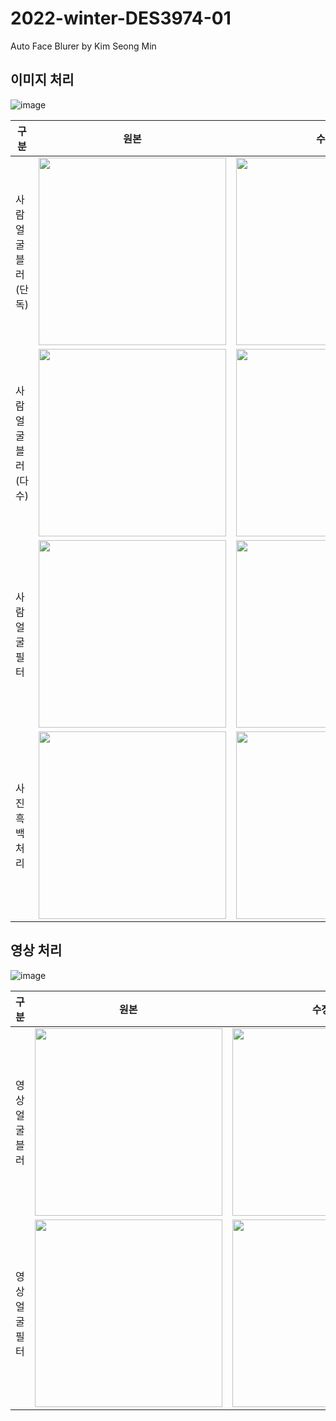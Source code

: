 # 2022-winter-DES3974-01
Auto Face Blurer by Kim Seong Min

## 이미지 처리
![image](https://user-images.githubusercontent.com/80960504/212221128-d47c4d43-a1da-4bc5-aa3e-899f40fb587e.png)

|구분|원본|수정본|
|------|---|---|
|사람 얼굴 블러(단독)|<img src="https://user-images.githubusercontent.com/80960504/212223023-f94ecf1a-725c-48be-84cd-854a2a55a8e7.jpg" width="300"/>|<img src="https://user-images.githubusercontent.com/80960504/212223122-0d2c8dd7-4094-46ae-82b5-b79a87fc7e7e.png" width="300"/>|
|사람 얼굴 블러(다수)|<img src="https://user-images.githubusercontent.com/80960504/212223238-5eb601bc-ec2b-47a3-8475-15865c391f8e.jpg" width="300"/>|<img src="https://user-images.githubusercontent.com/80960504/212222794-a8571e26-ef86-44b4-a29b-3bb3635ce09d.png" width="300"/>|
|사람 얼굴 필터|<img src="https://user-images.githubusercontent.com/80960504/212223381-7438c885-934e-4b4d-8a5e-0ea16d533731.jpg" width="300"/>|<img src="https://user-images.githubusercontent.com/80960504/212223441-6e02eff5-442e-4e86-a43d-0f7e30d4331d.png" width="300"/>|
|사진 흑백 처리|<img src="https://user-images.githubusercontent.com/80960504/212223598-11e57622-79e4-496f-b32b-c51c95d53d81.jpg" width="300"/>|<img src="https://user-images.githubusercontent.com/80960504/212223553-8f2d4194-5bc0-4bee-a2bf-7837c7804aa4.png" width="300"/>|


## 영상 처리
![image](https://user-images.githubusercontent.com/80960504/212224663-9e9b8470-73c7-4812-838d-32073013ce45.png)

|구분|원본|수정본|
|------|---|---|
|영상 얼굴 블러|<img src="https://user-images.githubusercontent.com/80960504/212224986-8fa618be-21c4-414c-8694-002c43104a7a.png" width="300"/>|<img src="https://user-images.githubusercontent.com/80960504/212224800-cbe0fbf0-dcfa-4706-b687-0c83c4e7105b.png" width="300"/>|
|영상 얼굴 필터|<img src="https://user-images.githubusercontent.com/80960504/212225189-14f66ae8-a198-44ac-92a5-48086a1f32f1.png" width="300"/>|<img src="https://user-images.githubusercontent.com/80960504/212225100-3a68cf9d-db08-43ee-9a61-6a7d2c9694f8.png" width="300"/>|

